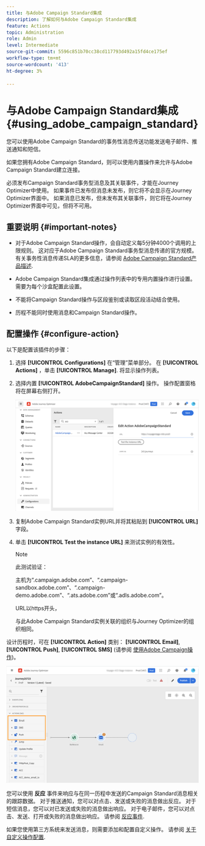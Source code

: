 ```yaml
---
title: 与Adobe Campaign Standard集成
description: 了解如何与Adobe Campaign Standard集成
feature: Actions
topic: Administration
role: Admin
level: Intermediate
source-git-commit: 5596c851b70cc38cd117793d492a15fd4ce175ef
workflow-type: tm+mt
source-wordcount: '413'
ht-degree: 3%

---
```


# 与Adobe Campaign Standard集成 {#using_adobe_campaign_standard}

您可以使用Adobe Campaign Standard的事务性消息传送功能发送电子邮件、推送通知和短信。

如果您拥有Adobe Campaign Standard，则可以使用内置操作来允许与Adobe Campaign Standard建立连接。

必须发布Campaign Standard事务型消息及其关联事件，才能在Journey Optimizer中使用。 如果事件已发布但消息未发布，则它将不会显示在Journey Optimizer界面中。 如果消息已发布，但未发布其关联事件，则它将在Journey Optimizer界面中可见，但将不可用。

## 重要说明 {#important-notes}

* 对于Adobe Campaign Standard操作，会自动定义每5分钟4000个调用的上限规则。 这对应于Adobe Campaign Standard事务型消息传递的官方规模。 有关事务性消息传递SLA的更多信息，请参阅 [Adobe Campaign Standard产品描述](https://helpx.adobe.com/legal/product-descriptions/campaign-standard.html).

* Adobe Campaign Standard集成通过操作列表中的专用内置操作进行设置。 需要为每个沙盒配置此设置。

* 不能将Campaign Standard操作与区段鉴别或读取区段活动结合使用。

* 历程不能同时使用消息和Campaign Standard操作。

## 配置操作 {#configure-action}

以下是配置该插件的步骤：

1. 选择 **[!UICONTROL Configurations]** 在“管理”菜单部分。 在  **[!UICONTROL Actions]** ，单击 **[!UICONTROL Manage]**. 将显示操作列表。

1. 选择内置 **[!UICONTROL AdobeCampaignStandard]** 操作。 操作配置窗格将在屏幕右侧打开。

   ![](assets/actioncampaign.png)

1. 复制Adobe Campaign Standard实例URL并将其粘贴到 **[!UICONTROL URL]** 字段。

1. 单击 **[!UICONTROL Test the instance URL]** 来测试实例的有效性。

   >[!NOTE]
   >
   >此测试验证：
   >
   >主机为“.campaign.adobe.com”、“.campaign-sandbox.adobe.com”、“.campaign-demo.adobe.com”、“.ats.adobe.com”或“.adls.adobe.com”。
   >
   >URL以https开头，
   >
   >与此Adobe Campaign Standard实例关联的组织与Journey Optimizer的组织相同。

设计历程时，可在 **[!UICONTROL Action]** 类别： **[!UICONTROL Email]**, **[!UICONTROL Push]**, **[!UICONTROL SMS]** (请参阅 [使用Adobe Campaign操作](../building-journeys/using-adobe-campaign-standard.md))。

![](assets/journey58.png)

您可以使用 **反应** 事件来响应与在同一历程中发送的Campaign Standard消息相关的跟踪数据。 对于推送通知，您可以对点击、发送或失败的消息做出反应。 对于短信消息，您可以对已发送或失败的消息做出响应。 对于电子邮件，您可以对点击、发送、打开或失败的消息做出响应。 请参阅 [反应事件](../building-journeys/reaction-events.md).

如果您使用第三方系统来发送消息，则需要添加和配置自定义操作。 请参阅 [关于自定义操作配置](../action/about-custom-action-configuration.md).
